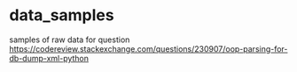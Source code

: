# data_samples
samples of raw data
for question https://codereview.stackexchange.com/questions/230907/oop-parsing-for-db-dump-xml-python

